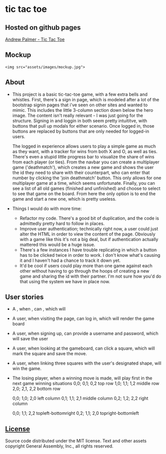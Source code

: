 # tic tac toe

## Hosted on github pages

  [Andrew Palmer - Tic Tac Toe](http://apalmer0.github.io/tictactoe/index.html)

## Mockup

    <img src="assets/images/mockup.jpg">

## About

-   This project is a basic tic-tac-toe game, with a few extra bells and
    whistles. First, there's a sign in page, which is modeled after a lot of the
    bootstrap signin pages that i've seen on other sites and wanted to mimic.
    This includes the little 3-column section down below the hero image. The
    content isn't really relevant - I was just going for the structure. Signing
    in and loggin in both seem pretty intuititve, with buttons that pull up
    modals for either scenario. Once logged in, those buttons are replaced by
    buttons that are only needed for logged-in users.

    The logged in experience allows users to play a simple game as much as they
    want, with a tracker for wins from both X and O, as well as ties. There's
    even a stupid little progress bar to visualize the share of wins from each
    player (or ties). From the navbar you can create a multiplayer game
    ('deathmatch'), which creates a new game and shows the user the id they need
    to share with their counterpart, who can enter that number by clicking the
    'join deathmatch' button. This only allows for one multiplayer game at a
    time, which seems unfortunate. Finally, you can see a list of all old games
    (finished and unfinished) and choose to select to see that game on the
    board. From here the only option is to end the game and start
    a new one, which is pretty useless.

-   Things I would do with more time:

    -   Refactor my code. There's a good bit of duplication, and the code is
        admittedly pretty hard to follow in places.
    -   Improve user authentication; technically right now, a user could just
        alter the HTML in order to view the content of the page. Obviously with
        a game like this it's not a big deal, but if authentication
        actually mattered this would be a huge issue.
    -   There's a few instances I have trouble replicating in which a button
        has to be clicked twice in order to work. I don't know what's causing it
        and I haven't had a chance to track it down yet.
    -   It'd be cool if users could play more than one game against each other
        without having to go through the hoops of creating a new game and
        sharing the id with their partner. I'm not sure how you'd do that using
        the system we have in place now.

## User stories

-   A <role>, when <condition>, can <action>, which will <effect>
-   A user, when visiting the page, can log in, which will render the game board
-   A user, when signing up, can provide a username and password, which will
    save the user
-   A user, when looking at the gameboard, can click a square, which will mark
    the square and save the move.
-   A user, when linking three squares with the user's designated shape, will
    win the game.
-   The losing player, when a winning move is made, will play first in the next
    game
    winning situations
      0,0; 0,1; 0,2 top row
      1,0; 1,1; 1,2 middle row
      2,0; 2,1, 2,2 bottom row

      0,0; 1,0; 2,0 left column
      0,1; 1,1; 2,1 middle column
      0,2; 1,2; 2,2 right column

      0,0; 1,1; 2,2 topleft-bottomright
      0,2; 1,1; 2,0 topright-bottomleft

## [License](LICENSE)

Source code distributed under the MIT license. Text and other assets copyright
General Assembly, Inc., all rights reserved.
